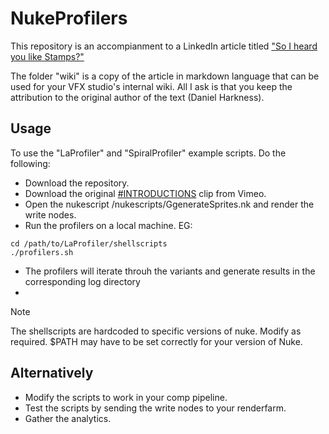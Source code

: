# NukeProfilers

This repository is an accompianment to a LinkedIn article titled ["So I heard you like Stamps?"](http://link.to.article)

The folder "wiki" is a copy of the article in markdown language that can be used for your VFX studio's internal wiki. All I ask is that you keep the attribution to the original author of the text (Daniel Harkness).

## Usage

To use the "LaProfiler" and "SpiralProfiler" example scripts. Do the following:

- Download the repository.
- Download the original [#INTRODUCTIONS](https://vimeo.com/125095515) clip from Vimeo.
- Open the nukescript /nukescripts/GgenerateSprites.nk and render the write nodes.
- Run the profilers on a local machine. EG:
```
cd /path/to/LaProfiler/shellscripts
./profilers.sh
```
- The profilers will iterate throuh the variants and generate results in the corresponding log directory
- 
> [!NOTE]
> The shellscripts are hardcoded to specific versions of nuke. Modify as required. $PATH may have to be set correctly for your version of Nuke.

## Alternatively 
- Modify the scripts to work in your comp pipeline.
- Test the scripts by sending the write nodes to your renderfarm.
- Gather the analytics.

